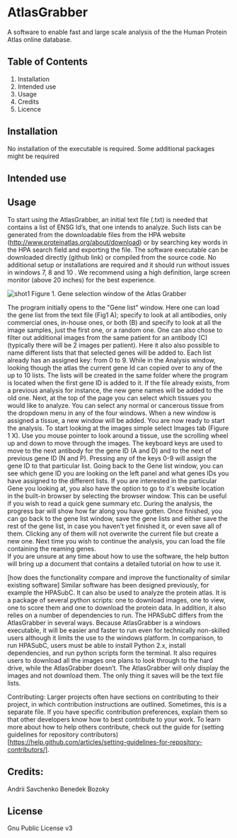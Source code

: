 # AtlasGrabber

A software to enable fast and large scale analysis of the the Human Protein Atlas online database. 

## Table of Contents
1. Installation
2. Intended use 
3. Usage
4. Credits
5. Licence 

## Installation
No installation of the executable is required. Some additional packages might be required 
## Intended use


## Usage 

To start using the AtlasGrabber, an initial text file (.txt) is needed that contains a list of ENSG Id’s, that one intends to analyze. Such lists can be generated from the downloadable files from the HPA website (http://www.proteinatlas.org/about/download) or by searching key words in the HPA search field and exporting the file. 
The software executable can be downloaded directly (github link) or compiled from the source code. No additional setup or installations are required and it should run without issues in windows 7, 8 and 10 . We recommend using a high definition, large screen monitor (above 20 inches) for the best experience. 

![shot1](https://cloud.githubusercontent.com/assets/17572110/22786755/23ccbf8a-eeda-11e6-9034-58a92b146569.jpg)
Figure 1.  Gene selection window of the Atlas Grabber

The program initially opens to the "Gene list" window. Here one can load the gene list from the text file (Fig1 A); specify to look at all antibodies, only commercial ones, in-house ones, or both (B) and specify to look at all the image samples, just the first one, or a random one. One can also  chose to filter out additional images from the same patient for an antibody (C) (typically there will be 2 images per patient). 
Here it also also possible to name different lists that that selected genes will be added to. Each list already has an assigned key: from 0 to 9. While in the Analysis window, looking though the atlas the current gene Id can copied over to any of the up to 10 lists. The lists will be created in the same folder where the program is located when the first gene ID is added to it. If the file already exists, from a previous analysis for instance, the new gene names will be added to the old one. 
Next, at the top of the page you can select which tissues you would like to analyze. You can select any normal or cancerous tissue from the dropdown menu in any of the four windows. When a new window is assigned a tissue, a new window will be added. 
You are now ready to start the analysis. To start looking at the images simple select Images tab (Figure 1 X). Use you mouse pointer to look around a tissue, use the scrolling wheel up and down to move through the images. The keyboard keys are used to move to the next antibody for the gene ID (A and D) and to the next of previous gene ID (N and P). Pressing any of the keys 0-9 will assign the gene ID to that particular list. Going back to the Gene list window, you can see which gene ID you are looking on the left panel and what genes IDs you have assigned to the different lists. 
If you are interested in the particular Gene you looking at, you also have the option to go to it's website location in the built-in browser by selecting the browser window. This can be useful if you wish to read a quick gene summary etc. 
During the analysis, the progress bar will show how far along you have gotten. 
Once finished, you can go back to the gene list window, save the gene lists and either save the rest of the gene list, in case you haven't yet finished it, or even save all of them. Clicking any of them will not overwrite the current file but create a new one. Next time you wish to continue the analysis, you can load the file containing the reaming genes.  
If you are unsure at any time about how to use the software, the help button will bring up a document that contains a detailed tutorial on how to use it. 

[how does the functionality compare and improve the functionality of similar existing software]
Similar software has been designed previously, for example the HPASubC. It can also be used to analyze the protein atlas. It is a package of several python scripts: one to download images, one to view, one to score them and one to download the protein data. In addition, it also relies on a number of dependencies to run. 
The HPASubC differs from the AtlasGrabber in several ways. Because AtlasGrabber is a windows executable, it will be easier and faster to run even for technically non-skilled users although it limits the use to the windows platform. In comparison, to run HPASubC, users must be able to install Python 2.x, install dependencies, and run python scripts form the terminal. It also requires users to download all the images one plans to look through to the hard drive, while the AtlasGrabber doesn’t. The AtlasGrabber will only display the images and not download them. The only thing it saves will be the text file lists. 

Contributing: Larger projects often have sections on contributing to their project, in which contribution instructions are outlined. Sometimes, this is a separate file. If you have specific contribution preferences, explain them so that other developers know how to best contribute to your work. To learn more about how to help others contribute, check out the guide for (setting guidelines for repository contributors)[https://help.github.com/articles/setting-guidelines-for-repository-contributors/].

## Credits:
Andrii Savchenko
Benedek Bozoky

## License
Gnu Public License v3
